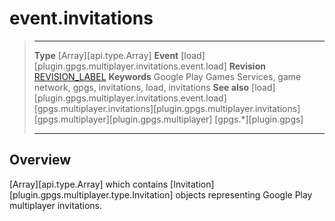 # event.invitations

> --------------------- ------------------------------------------------------------------------------------------
> __Type__				[Array][api.type.Array]
> __Event__             [load][plugin.gpgs.multiplayer.invitations.event.load]
> __Revision__          [REVISION_LABEL](REVISION_URL)
> __Keywords__          Google Play Games Services, game network, gpgs, invitations, load, invitations
> __See also__          [load][plugin.gpgs.multiplayer.invitations.event.load]
>						[gpgs.multiplayer.invitations][plugin.gpgs.multiplayer.invitations]
>						[gpgs.multiplayer][plugin.gpgs.multiplayer]
>                       [gpgs.*][plugin.gpgs]
> --------------------- ------------------------------------------------------------------------------------------

## Overview

[Array][api.type.Array] which contains [Invitation][plugin.gpgs.multiplayer.type.Invitation] objects representing Google&nbsp;Play multiplayer invitations.